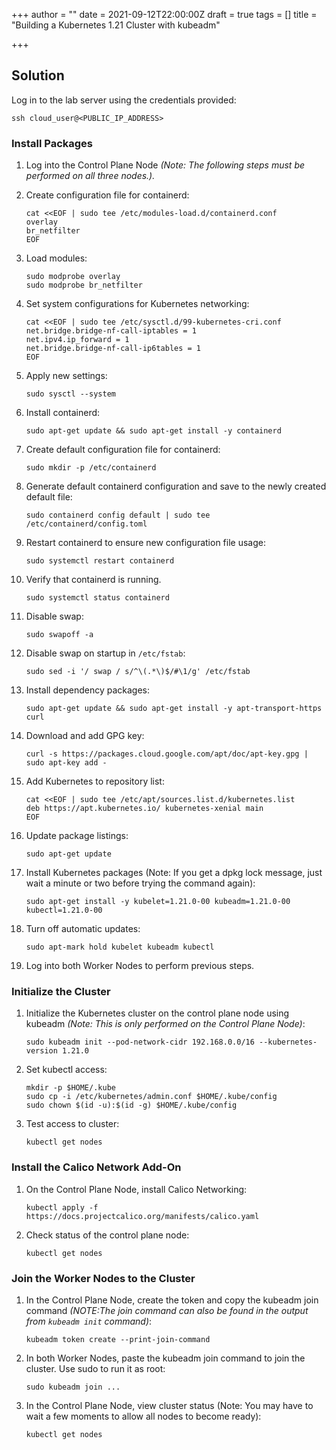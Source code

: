 +++
author = ""
date = 2021-09-12T22:00:00Z
draft = true
tags = []
title = "Building a Kubernetes 1.21 Cluster with kubeadm"

+++
## Solution

Log in to the lab server using the credentials provided:

    ssh cloud_user@<PUBLIC_IP_ADDRESS>

### Install Packages

 1. Log into the Control Plane Node _(Note: The following steps must be performed on all three nodes.)._
 2. Create configuration file for containerd:

        cat <<EOF | sudo tee /etc/modules-load.d/containerd.conf
        overlay
        br_netfilter
        EOF
 3. Load modules:

        sudo modprobe overlay
        sudo modprobe br_netfilter
 4. Set system configurations for Kubernetes networking:

        cat <<EOF | sudo tee /etc/sysctl.d/99-kubernetes-cri.conf
        net.bridge.bridge-nf-call-iptables = 1
        net.ipv4.ip_forward = 1
        net.bridge.bridge-nf-call-ip6tables = 1
        EOF
 5. Apply new settings:

        sudo sysctl --system
 6. Install containerd:

        sudo apt-get update && sudo apt-get install -y containerd
 7. Create default configuration file for containerd:

        sudo mkdir -p /etc/containerd
 8. Generate default containerd configuration and save to the newly created default file:

        sudo containerd config default | sudo tee /etc/containerd/config.toml
 9. Restart containerd to ensure new configuration file usage:

        sudo systemctl restart containerd
10. Verify that containerd is running.

        sudo systemctl status containerd
11. Disable swap:

        sudo swapoff -a
12. Disable swap on startup in `/etc/fstab`:

        sudo sed -i '/ swap / s/^\(.*\)$/#\1/g' /etc/fstab
13. Install dependency packages:

        sudo apt-get update && sudo apt-get install -y apt-transport-https curl
14. Download and add GPG key:

        curl -s https://packages.cloud.google.com/apt/doc/apt-key.gpg | sudo apt-key add -
15. Add Kubernetes to repository list:

        cat <<EOF | sudo tee /etc/apt/sources.list.d/kubernetes.list
        deb https://apt.kubernetes.io/ kubernetes-xenial main
        EOF
16. Update package listings:

        sudo apt-get update
17. Install Kubernetes packages (Note: If you get a dpkg lock message, just wait a minute or two before trying the command again):

        sudo apt-get install -y kubelet=1.21.0-00 kubeadm=1.21.0-00 kubectl=1.21.0-00
18. Turn off automatic updates:

        sudo apt-mark hold kubelet kubeadm kubectl
19. Log into both Worker Nodes to perform previous steps.

### Initialize the Cluster

1. Initialize the Kubernetes cluster on the control plane node using kubeadm _(Note: This is only performed on the Control Plane Node)_:

       sudo kubeadm init --pod-network-cidr 192.168.0.0/16 --kubernetes-version 1.21.0
2. Set kubectl access:

       mkdir -p $HOME/.kube
       sudo cp -i /etc/kubernetes/admin.conf $HOME/.kube/config
       sudo chown $(id -u):$(id -g) $HOME/.kube/config
3. Test access to cluster:

       kubectl get nodes

### Install the Calico Network Add-On

1. On the Control Plane Node, install Calico Networking:

       kubectl apply -f https://docs.projectcalico.org/manifests/calico.yaml
2. Check status of the control plane node:

       kubectl get nodes

### Join the Worker Nodes to the Cluster

1. In the Control Plane Node, create the token and copy the kubeadm join command _(NOTE:The join command can also be found in the output from `kubeadm init` command)_:

       kubeadm token create --print-join-command
2. In both Worker Nodes, paste the kubeadm join command to join the cluster. Use sudo to run it as root:

       sudo kubeadm join ...
3. In the Control Plane Node, view cluster status (Note: You may have to wait a few moments to allow all nodes to become ready):

       kubectl get nodes